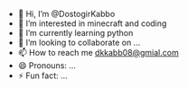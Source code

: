 - 👋 Hi, I’m @DostogirKabbo
- 👀 I’m interested in minecraft and coding
- 🌱 I’m currently learning python
- 💞️ I’m looking to collaborate on ...
- 📫 How to reach me dkkabb08@gmial.com
- 😄 Pronouns: ...
- ⚡ Fun fact: ...

<!---
DostogirKabbo/DostogirKabbo is a ✨ special ✨ repository because its `README.md` (this file) appears on your GitHub profile.
You can click the Preview link to take a look at your changes.
--->
